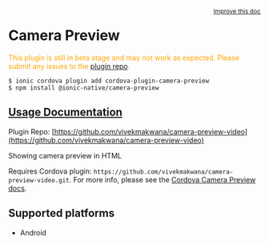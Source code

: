 <a style="float:right;font-size:12px;" href="http://github.com/ionic-team/ionic-native/edit/master/src/@ionic-native/plugins/camera-preview/index.ts#L53">
  Improve this doc
</a>

# Camera Preview
  <p style="color:orange">
    This plugin is still in beta stage and may not work as expected. Please
    submit any issues to the <a target="_blank"
    href="https://github.com/vivekmakwana/camera-preview-video/issues">plugin repo</a>.
  </p>


```
$ ionic cordova plugin add cordova-plugin-camera-preview
$ npm install @ionic-native/camera-preview
```

## [Usage Documentation](https://ionicframework.com/docs/native/camera-preview/)

Plugin Repo: [https://github.com/vivekmakwana/camera-preview-video](https://github.com/vivekmakwana/camera-preview-video)

Showing camera preview in HTML

Requires Cordova plugin: `https://github.com/vivekmakwana/camera-preview-video.git`. For more info, please see the [Cordova Camera Preview docs](https://github.com/vivekmakwana/camera-preview-video/tree/master/video-recording-plugin/cordova-plugin-camera-preview).

## Supported platforms
- Android



